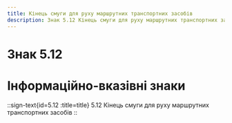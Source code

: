 ```yaml
---
title: Кінець смуги для руху маршрутних транспортних засобів
description: Знак 5.12 Кінець смуги для руху маршрутних транспортних засобів
---
```

# Знак 5.12
# Інформаційно-вказівні знаки
::sign-text{id=5.12 :title=title}
5.12 Кінець смуги для руху маршрутних транспортних засобів
::